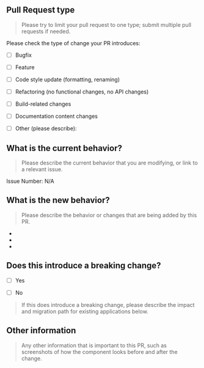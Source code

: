 ## Pull Request type

> Please try to limit your pull request to one type; submit multiple pull requests if needed. 

Please check the type of change your PR introduces:

- [ ] Bugfix

- [ ] Feature

- [ ] Code style update (formatting, renaming)

- [ ] Refactoring (no functional changes, no API changes)

- [ ] Build-related changes

- [ ] Documentation content changes

- [ ] Other (please describe):

## What is the current behavior?

> Please describe the current behavior that you are modifying, or link to a relevant issue.

Issue Number: N/A

## What is the new behavior?

> Please describe the behavior or changes that are being added by this PR.

-

-

-

## Does this introduce a breaking change?

- [ ] Yes

- [ ] No

>  If this does introduce a breaking change, please describe the impact and migration path for existing applications below.

## Other information

>  Any other information that is important to this PR, such as screenshots of how the component looks before and after the change.


